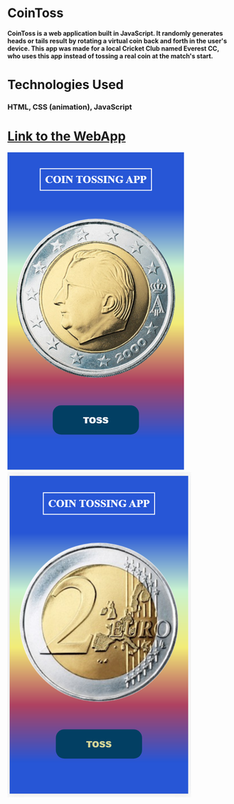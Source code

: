 # **CoinToss**
#### CoinToss is a web application built in JavaScript. It randomly generates heads or tails result by rotating a virtual coin back and forth in the user's device. This app was made for a local Cricket Club named Everest CC, who uses this app instead of tossing a real coin at the match's start. ####

#  **Technologies Used** #
### HTML, CSS (animation), JavaScript ###


# **[Link to the WebApp](https://pragatibhandari.github.io/CoinToss/)** #



![Picture of App UI when the result is heads](./images/headsui.PNG)
![Picture of App UI when the result is tails](./images/tailsui.PNG)